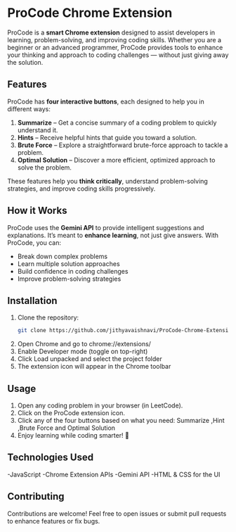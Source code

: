 # ProCode Chrome Extension

ProCode is a **smart Chrome extension** designed to assist developers in learning, problem-solving, and improving coding skills. Whether you are a beginner or an advanced programmer, ProCode provides tools to enhance your thinking and approach to coding challenges — without just giving away the solution.

## Features

ProCode has **four interactive buttons**, each designed to help you in different ways:

1. **Summarize** – Get a concise summary of a coding problem to quickly understand it.  
2. **Hints** – Receive helpful hints that guide you toward a solution.  
3. **Brute Force** – Explore a straightforward brute-force approach to tackle a problem.  
4. **Optimal Solution** – Discover a more efficient, optimized approach to solve the problem.

These features help you **think critically**, understand problem-solving strategies, and improve coding skills progressively.

## How it Works

ProCode uses the **Gemini API** to provide intelligent suggestions and explanations. It’s meant to **enhance learning**, not just give answers. With ProCode, you can:

- Break down complex problems
- Learn multiple solution approaches
- Build confidence in coding challenges
- Improve problem-solving strategies

## Installation

1. Clone the repository:  
   ```bash
   git clone https://github.com/jithyavaishnavi/ProCode-Chrome-Extension.git
2. Open Chrome and go to chrome://extensions/
3. Enable Developer mode (toggle on top-right)
4. Click Load unpacked and select the project folder
5. The extension icon will appear in the Chrome toolbar

## Usage

1. Open any coding problem in your browser (in LeetCode).
2. Click on the ProCode extension icon.
3. Click any of the four buttons based on what you need: Summarize ,Hint ,Brute Force and Optimal Solution
4. Enjoy learning while coding smarter! 🚀

## Technologies Used

-JavaScript
-Chrome Extension APIs
-Gemini API
-HTML & CSS for the UI

## Contributing

Contributions are welcome! Feel free to open issues or submit pull requests to enhance features or fix bugs.
